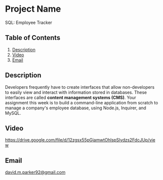 # Project Name
  SQL: Employee Tracker
  
  ## Table of Contents
  1. [Description](#description)
  2. [Video](#video)
  3. [Email](#email)
  
  
  ## Description
 Developers frequently have to create interfaces that allow non-developers to easily view and interact with information stored in databases. These interfaces are called **content management systems (CMS)**. Your assignment this week is to build a command-line application from scratch to manage a company's employee database, using Node.js, Inquirer, and MySQL.

  ## Video
  https://drive.google.com/file/d/12zgsx55pGjamwtOhlspSlydzs2FdcJUp/view

  ## Email
  david.m.parker92@gmail.com
